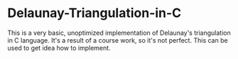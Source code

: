 # Delaunay-Triangulation-in-C
This is a very basic, unoptimized implementation of Delaunay's triangulation in C language. It's a result of a course work, so it's not perfect.  This can be used to get idea how to implement.
